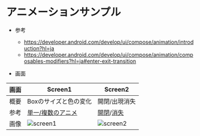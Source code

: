 # アニメーションサンプル
- 参考
  - https://developer.android.com/develop/ui/compose/animation/introduction?hl=ja
  - https://developer.android.com/develop/ui/compose/animation/composables-modifiers?hl=ja#enter-exit-transition

- 画面
  
| 画面  | Screen1️  | Screen2  |
|---|---|---|
| 概要 | Boxのサイズと色の変化 | 開閉/出現消失 |
| 参考 | [単一/複数のアニメ](https://developer.android.com/develop/ui/compose/animation/value-based?hl=ja#animate-as-state) | [開閉](https://developer.android.com/develop/ui/compose/animation/composables-modifiers?hl=ja#animation-modifiers)/[消失](https://developer.android.com/develop/ui/compose/animation/composables-modifiers?hl=ja#animatedvisibility) |
| 画像 |![screen1](https://github.com/user-attachments/assets/01ce48e9-d3d9-4365-b60a-3e20ea299e50)|![screen2](https://github.com/user-attachments/assets/a9efc713-8901-4959-a732-f3a0c6ded346) |








